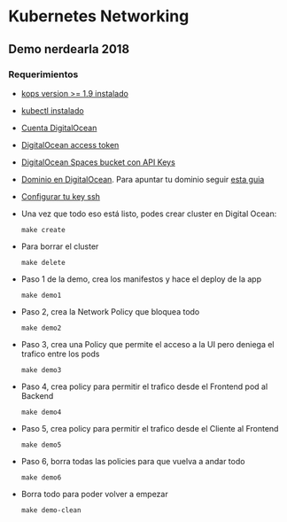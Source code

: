# Kubernetes Networking

## Demo nerdearla 2018

### Requerimientos

* [kops version >= 1.9 instalado](https://github.com/kubernetes/kops/blob/master/docs/install.md)
* [kubectl instalado](https://github.com/kubernetes/kops/blob/master/docs/install.md)
* [Cuenta DigitalOcean](https://cloud.digitalocean.com/registrations/new)
* [DigitalOcean access token](https://www.digitalocean.com/community/tutorials/how-to-use-the-digitalocean-api-v2#how-to-generate-a-personal-access-token)
* [DigitalOcean Spaces bucket con API Keys](https://www.digitalocean.com/community/tutorials/how-to-create-a-digitalocean-space-and-api-key)
* [Dominio en DigitalOcean](https://www.digitalocean.com/community/tutorials/an-introduction-to-digitalocean-dns#adding-a-domain). Para apuntar tu dominio seguir [esta guia](https://www.digitalocean.com/community/tutorials/how-to-point-to-digitalocean-nameservers-from-common-domain-registrars)
* [Configurar tu key ssh](https://www.digitalocean.com/community/tutorials/how-to-use-ssh-keys-with-digitalocean-droplets)

* Una vez que todo eso está listo, podes crear cluster en Digital Ocean:

	`make create`

* Para borrar el cluster

	`make delete`
 
* Paso 1 de la demo, crea los manifestos y hace el deploy de la app
 
	 `make demo1`
 
* Paso 2, crea la Network Policy que bloquea todo
 
	`make demo2`
 
* Paso 3, crea una Policy que permite el acceso a la UI pero deniega el trafico entre los pods

	`make demo3`
	
* Paso 4, crea policy para permitir el trafico desde el Frontend pod al Backend

	`make demo4`
	
* Paso 5, crea policy para permitir el trafico desde el Cliente al Frontend
	
	`make demo5`
	
* Paso 6, borra todas las policies para que vuelva a andar todo

	`make demo6`
	
* Borra todo para poder volver a empezar

	`make demo-clean`